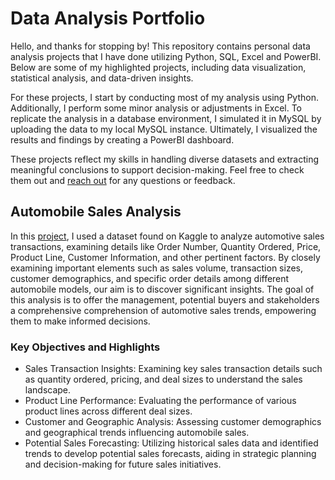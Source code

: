 # Data Analysis Portfolio

Hello, and thanks for stopping by! This repository contains personal data analysis projects that I have done utilizing Python, SQL, Excel and PowerBI. Below are some of my highlighted projects, including data visualization, statistical analysis, and data-driven insights. 

For these projects, I start by conducting most of my analysis using Python. Additionally, I perform some minor analysis or adjustments in Excel. To replicate the analysis in a database environment, I simulated it in MySQL by uploading the data to my local MySQL instance. Ultimately, I visualized the results and findings by creating a PowerBI dashboard.

These projects reflect my skills in handling diverse datasets and extracting meaningful conclusions to support decision-making. Feel free to check them out and [reach out](https://www.linkedin.com/in/kimmarcialvallesteros/) for any questions or feedback.

## Automobile Sales Analysis
In this [project](https://github.com/Kimchi21/Data-Analysis_Portfolio/tree/main/Automobile%20Sales), I used a dataset found on Kaggle to analyze automotive sales transactions, examining details like Order Number, Quantity Ordered, Price, Product Line, Customer Information, and other pertinent factors. By closely examining important elements such as sales volume, transaction sizes, customer demographics, and specific order details among different automobile models, our aim is to discover significant insights. The goal of this analysis is to offer the management, potential buyers and stakeholders a comprehensive comprehension of automotive sales trends, empowering them to make informed decisions.

### Key Objectives and Highlights
- Sales Transaction Insights: Examining key sales transaction details such as quantity ordered, pricing, and deal sizes to understand the sales landscape. 
- Product Line Performance: Evaluating the performance of various product lines across different deal sizes.
- Customer and Geographic Analysis: Assessing customer demographics and geographical trends influencing automobile sales.
- Potential Sales Forecasting: Utilizing historical sales data and identified trends to develop potential sales forecasts, aiding in strategic planning and decision-making for future sales initiatives.